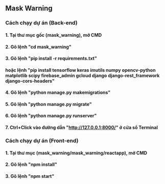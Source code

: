 ## Mask Warning

### Cách chạy dự án (Back-end)

#### 1. Tại thư mục gốc (mask_warning), mở CMD

#### 2. Gõ lệnh "cd mask_warning"

#### 3. Gõ lệnh "pip install -r requirements.txt"

#### hoặc lệnh "pip install tensorflow keras imutils numpy opencv-python matplotlib scipy firebase_admin gcloud django django-rest_framework django-cors-headers"

#### 4. Gõ lệnh "python manage.py makemigrations"

#### 5. Gõ lệnh "python manage.py migrate"

#### 6. Gõ lệnh "python manage.py runserver"

#### 7. Ctrl+Click vào đường dẫn "http://127.0.0.1:8000/" ở cửa sổ Terminal

### Cách chạy dự án (Front-end)

#### 1. Tại thư mục (mask_warning/mask_warning/reactapp), mở CMD

#### 2. Gõ lệnh "npm install"

#### 3. Gõ lệnh "npm start"
